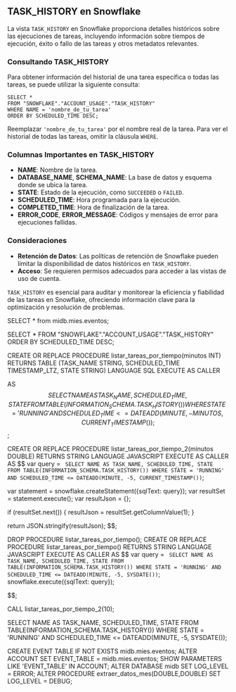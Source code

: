 ## TASK_HISTORY en Snowflake

La vista `TASK_HISTORY` en Snowflake proporciona detalles históricos sobre las ejecuciones de tareas, incluyendo información sobre tiempos de ejecución, éxito o fallo de las tareas y otros metadatos relevantes.

### Consultando TASK_HISTORY

Para obtener información del historial de una tarea específica o todas las tareas, se puede utilizar la siguiente consulta:

    SELECT *
    FROM "SNOWFLAKE"."ACCOUNT_USAGE"."TASK_HISTORY"
    WHERE NAME = 'nombre_de_tu_tarea'
    ORDER BY SCHEDULED_TIME DESC;

Reemplazar `'nombre_de_tu_tarea'` por el nombre real de la tarea. Para ver el historial de todas las tareas, omitir la cláusula `WHERE`.

### Columnas Importantes en TASK_HISTORY

- **NAME**: Nombre de la tarea.
- **DATABASE_NAME**, **SCHEMA_NAME**: La base de datos y esquema donde se ubica la tarea.
- **STATE**: Estado de la ejecución, como `SUCCEEDED` o `FAILED`.
- **SCHEDULED_TIME**: Hora programada para la ejecución.
- **COMPLETED_TIME**: Hora de finalización de la tarea.
- **ERROR_CODE**, **ERROR_MESSAGE**: Códigos y mensajes de error para ejecuciones fallidas.

### Consideraciones

- **Retención de Datos**: Las políticas de retención de Snowflake pueden limitar la disponibilidad de datos históricos en `TASK_HISTORY`.
- **Acceso**: Se requieren permisos adecuados para acceder a las vistas de uso de cuenta.

`TASK_HISTORY` es esencial para auditar y monitorear la eficiencia y fiabilidad de las tareas en Snowflake, ofreciendo información clave para la optimización y resolución de problemas.



SELECT * from midb.mies.eventos;

SELECT *
FROM "SNOWFLAKE"."ACCOUNT_USAGE"."TASK_HISTORY"
ORDER BY SCHEDULED_TIME DESC;



CREATE OR REPLACE PROCEDURE listar_tareas_por_tiempo(minutos INT)
RETURNS TABLE (TASK_NAME STRING, SCHEDULED_TIME TIMESTAMP_LTZ, STATE STRING)
LANGUAGE SQL
EXECUTE AS CALLER

AS
$$
SELECT NAME AS TASK_NAME, SCHEDULED_TIME, STATE
FROM TABLE(INFORMATION_SCHEMA.TASK_HISTORY())
WHERE STATE = 'RUNNING'
  AND SCHEDULED_TIME <= DATEADD(MINUTE, -MINUTOS, CURRENT_TIMESTAMP());
$$;

CREATE OR REPLACE PROCEDURE listar_tareas_por_tiempo_2(minutos DOUBLE)
RETURNS STRING
LANGUAGE JAVASCRIPT
EXECUTE AS CALLER
AS
$$
  var query = `
    SELECT NAME AS TASK_NAME, SCHEDULED_TIME, STATE
    FROM TABLE(INFORMATION_SCHEMA.TASK_HISTORY())
    WHERE STATE = 'RUNNING'
    AND SCHEDULED_TIME <= DATEADD(MINUTE, -5, CURRENT_TIMESTAMP())`;

  var statement = snowflake.createStatement({sqlText: query});
  var resultSet = statement.execute();
  var resultJson = {};
  
  if (resultSet.next()) {
    resultJson = resultSet.getColumnValue(1);
  }

  return JSON.stringify(resultJson);
$$;



DROP PROCEDURE listar_tareas_por_tiempo();
CREATE OR REPLACE PROCEDURE listar_tareas_por_tiempo()
RETURNS STRING
LANGUAGE JAVASCRIPT
EXECUTE AS CALLER
AS
$$
var query = `
SELECT NAME AS TASK_NAME, SCHEDULED_TIME, STATE
FROM TABLE(INFORMATION_SCHEMA.TASK_HISTORY())
WHERE STATE = 'RUNNING'
  AND SCHEDULED_TIME <= DATEADD(MINUTE, -5, SYSDATE())`;
snowflake.execute({sqlText: query});
  

$$;

CALL listar_tareas_por_tiempo_2(10);


SELECT NAME AS TASK_NAME, SCHEDULED_TIME, STATE
FROM TABLE(INFORMATION_SCHEMA.TASK_HISTORY())
WHERE STATE = 'RUNNING'
  AND SCHEDULED_TIME <= DATEADD(MINUTE, -5, SYSDATE());



CREATE EVENT TABLE IF NOT EXISTS midb.mies.eventos;
ALTER ACCOUNT SET EVENT_TABLE = midb.mies.eventos;
SHOW PARAMETERS LIKE 'EVENT_TABLE' IN ACCOUNT;
ALTER DATABASE midb SET LOG_LEVEL = ERROR;
ALTER PROCEDURE extraer_datos_mes(DOUBLE,DOUBLE) SET LOG_LEVEL = DEBUG;
